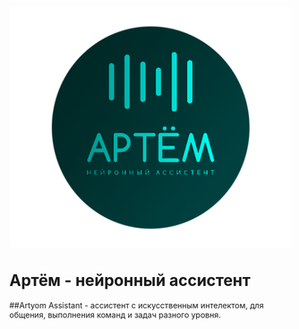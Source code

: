 <p align="center" width="100%"><img src="/Logo/RoundLogo_512.png"></p>

# Артём - нейронный ассистент

##Artyom Assistant - ассистент с искусственным интелектом, для общения, выполнения команд и задач разного уровня.
